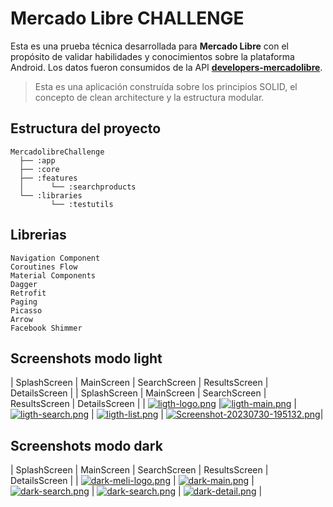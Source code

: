 # Mercado Libre CHALLENGE
Esta es una prueba técnica desarrollada para **Mercado Libre** con el propósito de validar habilidades y conocimientos sobre la plataforma Android. Los datos fueron consumidos de la API **[developers-mercadolibre](https://developers.mercadolibre.com.ar/es_ar/items-y-busquedas)**.

> Esta es una aplicación construída sobre los principios SOLID, el concepto de clean architecture y la estructura modular.

## Estructura del proyecto
```text
MercadolibreChallenge
  ├── :app
  ├── :core
  ├── :features
  │      └── :searchproducts
  └── :libraries
         └── :testutils
```

## Librerias
```
Navigation Component
Coroutines Flow
Material Components
Dagger
Retrofit
Paging
Picasso
Arrow
Facebook Shimmer
```

## Screenshots modo light
| SplashScreen | MainScreen | SearchScreen | ResultsScreen | DetailsScreen |
| SplashScreen | MainScreen | SearchScreen | ResultsScreen | DetailsScreen |
|  [![ligth-logo.png](https://i.postimg.cc/XYMDj1DJ/ligth-logo.png)](https://postimg.cc/Whn7S8VL) |[![ligth-main.png](https://i.postimg.cc/xd5sPfjJ/ligth-main.png)](https://postimg.cc/CZZHhVqS)  |  [![ligth-search.png](https://i.postimg.cc/8Pf0Vg49/ligth-search.png)](https://postimg.cc/QHsbpPRJ) | [![ligth-list.png](https://i.postimg.cc/3RbnPtv3/ligth-list.png)](https://postimg.cc/JDZNXcxF) | [![Screenshot-20230730-195132.png](https://i.postimg.cc/1tzvCk4W/Screenshot-20230730-195132.png)](https://postimg.cc/Ff2b1nyc)|

## Screenshots modo dark
| SplashScreen | MainScreen | SearchScreen | ResultsScreen | DetailsScreen |
| [![dark-meli-logo.png](https://i.postimg.cc/DyQYzPVP/dark-meli-logo.png)](https://postimg.cc/QHtq45dF) | [![dark-main.png](https://i.postimg.cc/BnMYTZn8/dark-main.png)](https://postimg.cc/gxLHdWRd) | [![dark-search.png](https://i.postimg.cc/t4XvnnpQ/dark-search.png)](https://postimg.cc/RNDLjFWX) | [![dark-search.png](https://i.postimg.cc/t4XvnnpQ/dark-search.png)](https://postimg.cc/RNDLjFWX) |  [![dark-detail.png](https://i.postimg.cc/s2xnwFMT/dark-detail.png)](https://postimg.cc/2qpFSKFW) |
